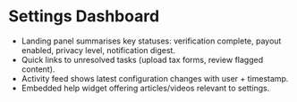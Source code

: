 # Settings Dashboard

- Landing panel summarises key statuses: verification complete, payout enabled, privacy level, notification digest.
- Quick links to unresolved tasks (upload tax forms, review flagged content).
- Activity feed shows latest configuration changes with user + timestamp.
- Embedded help widget offering articles/videos relevant to settings.
